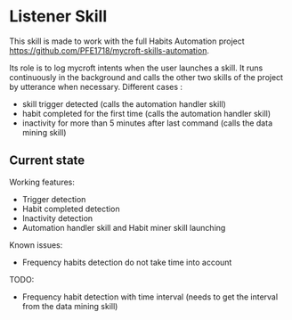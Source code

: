 # Listener Skill

This skill is made to work with the full Habits Automation project https://github.com/PFE1718/mycroft-skills-automation. 

Its role is to log mycroft intents when the user launches a skill. It runs continuously in the background and calls the other two skills of the project by utterance when necessary.
Different cases : 
 - skill trigger detected (calls the automation handler skill)
 - habit completed for the first time (calls the automation handler skill)
 - inactivity for more than 5 minutes after last command (calls the data mining skill)

## Current state

Working features:
 - Trigger detection
 - Habit completed detection
 - Inactivity detection
 - Automation handler skill and Habit miner skill launching


Known issues:
 - Frequency habits detection do not take time into account

TODO:
 - Frequency habit detection with time interval (needs to get the interval from the data mining skill)
